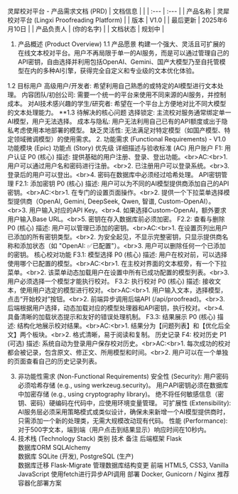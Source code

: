 灵犀校对平台 - 产品需求文档 (PRD)
| 文档信息 | |
| :--- | :--- |
| 产品名称 | 灵犀校对平台 (Lingxi Proofreading Platform) |
| 版本 | V1.0 |
| 最后更新 | 2025年6月10日 |
| 产品负责人 | (你的名字) |
| 文档状态 | 规划中 |

1. 产品概述 (Product Overview)
1.1 产品愿景
构建一个强大、灵活且可扩展的在线文本校对平台。用户不再局限于单一的AI服务，而是可以通过管理自己的API密钥，自由选择并利用包括OpenAI、Gemini、国产大模型乃至自托管模型在内的多种AI引擎，获得完全自定义和专业级的文本优化体验。

1.2 目标用户
高级用户/开发者: 希望利用自己熟悉的或特定的AI模型进行文本处理。
内容团队/初创公司: 需要一个统一的平台来使用不同来源的AI服务，并控制成本。
对AI技术感兴趣的学生/研究者: 希望在一个平台上方便地对比不同大模型的文本处理能力。
**1.3 待解决的核心问题
选择锁定: 主流校对服务通常绑定单一AI模型，用户无法选择。
成本与隐私: 用户无法利用自己已有的API额度或出于隐私考虑使用本地部署的模型。
缺乏灵活性: 无法满足对特定模型（如国产模型、特定领域微调模型）的使用需求。
2. 功能需求 (Functional Requirements) - V1.0
功能模块 (Epic)	功能点 (Story)	优先级	详细描述与验收标准 (AC)
用户账户	F1: 用户认证	P0 (核心)	描述: 提供基础的用户注册、登录、登出功能。&lt;br>AC:&lt;br>1. 用户可以通过用户名和密码进行注册。&lt;br>2. 已注册用户可以登录系统。&lt;br>3. 登录后的用户可以登出。&lt;br>4. 密码在数据库中必须经过哈希处理。
API密钥管理	F2.1: 添加密钥	P0 (核心)	描述: 用户可以为不同的AI模型提供商添加自己的API密钥。&lt;br>AC:&lt;br>1. 在专门的设置页面操作。&lt;br>2. 提供一个下拉菜单选择模型提供商（OpenAI, Gemini, DeepSeek, Qwen, 智谱, Custom-OpenAI）。&lt;br>3. 用户输入对应的API Key。&lt;br>4. 如果选择Custom-OpenAI，额外要求用户输入Base URL。&lt;br>5. 密钥在存入数据库前必须加密。
F2.2: 查看与删除	P0 (核心)	描述: 用户可以管理已添加的密钥。&lt;br>AC:&lt;br>1. 在设置页列出用户已添加的所有密钥类型。&lt;br>2. 为安全起见，不显示完整密钥，只显示提供商名称和添加状态（如 "OpenAI: ✅已配置"）。&lt;br>3. 用户可以删除任何一个已添加的密钥。
核心校对功能	F3.1: 模型选择	P0 (核心)	描述: 用户在校对前，可以选择使用哪个已配置的模型。&lt;br>AC:&lt;br>1. 在主校对界面的文本框旁，有一个下拉菜单。&lt;br>2. 该菜单动态加载用户在设置中所有已成功配置的模型列表。&lt;br>3. 用户必须选择一个模型才能执行校对。
F3.2: 执行校对	P0 (核心)	描述: 接收文本，使用用户选定的模型进行校对。&lt;br>AC:&lt;br>1. 用户输入文本，选择模型，点击“开始校对”按钮。&lt;br>2. 前端异步调用后端API (/api/proofread)。&lt;br>3. 后端根据用户选择，动态加载对应的模型处理器和API密钥，执行校对。&lt;br>4. 具备清晰的加载状态提示和友好的错误处理机制。
F3.3: 结果展示	P0 (核心)	描述: 结构化地展示校对结果。&lt;br>AC:&lt;br>1. 结果分为【问题列表】和【优化后全文】两个板块。&lt;br>2. 格式清晰，易于阅读和复制。
历史记录	F4: 校对历史	P1 (可选)	描述: 系统自动为登录用户保存校对历史。&lt;br>AC:&lt;br>1. 每次成功的校对都会被记录，包含原文、修正文、所用模型和时间。&lt;br>2. 用户可以在一个单独的页面查看自己的历史记录列表。


3. 非功能性需求 (Non-Functional Requirements)
安全性 (Security):
用户密码必须哈希存储 (e.g., using werkzeug.security)。
用户API密钥必须在数据库中加密存储 (e.g., using cryptography library)。
绝不将任何敏感信息（密钥、密码）硬编码在代码中，应使用环境变量管理。
可扩展性 (Extensibility):
AI服务层必须采用策略模式或类似设计，确保未来新增一个AI模型提供商时，只需添加一个新的处理类，无需大规模改动现有代码。
性能 (Performance): 对于500字文本，端到端（用户点击到结果显示）响应时间在10秒内。
4. 技术栈 (Technology Stack)
类别	技术	备注
后端框架	Flask	
数据库ORM	SQLAlchemy	
数据库	SQLite (开发), PostgreSQL (生产)	
数据库迁移	Flask-Migrate	管理数据库结构变更
前端	HTML5, CSS3, Vanilla JavaScript	使用fetch进行异步API调用
部署	Docker, Gunicorn / Nginx	推荐容器化部署方案